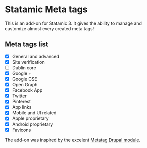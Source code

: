 # Statamic Meta tags

This is an add-on for Statamic 3. It gives the ability to manage and customize almost every created meta tags!

## Meta tags list

- [x] General and advanced
- [x] Site verification
- [ ] Dublin core
- [x] Google +
- [x] Google CSE
- [x] Open Graph
- [x] Facebook App
- [x] Twitter
- [x] Pinterest
- [x] App links
- [x] Mobile and UI related
- [x] Apple proprietary
- [x] Android proprietary
- [x] Favicons

The add-on was inspired by the excelent [Metatag Drupal module](https://www.drupal.org/project/metatag).

